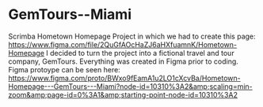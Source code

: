 # GemTours--Miami
Scrimba Hometown Homepage Project in which we had to create this page: https://www.figma.com/file/2QuGfAOcHaZJ6aHXfuamnK/Hometown-Homepage I decided to turn the project into a fictional travel and tour company, GemTours. Everything was created in Figma prior to coding. Figma protoype can be seen here: https://www.figma.com/proto/BWxo9fEamA1u2LO1cXcvBa/Hometown-Homepage---GemTours---Miami?node-id=10310%3A2&amp;scaling=min-zoom&amp;page-id=0%3A1&amp;starting-point-node-id=10310%3A2
